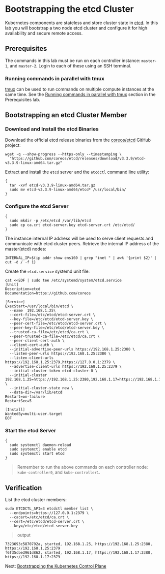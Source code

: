 # Bootstrapping the etcd Cluster

Kubernetes components are stateless and store cluster state in [etcd](https://github.com/coreos/etcd). In this lab you will bootstrap a two node etcd cluster and configure it for high availability and secure remote access.

## Prerequisites

The commands in this lab must be run on each controller instance: `master-1`, and `master-2`. Login to each of these using an SSH terminal.

### Running commands in parallel with tmux

[tmux](https://github.com/tmux/tmux/wiki) can be used to run commands on multiple compute instances at the same time. See the [Running commands in parallel with tmux](01-prerequisites.md#running-commands-in-parallel-with-tmux) section in the Prerequisites lab.

## Bootstrapping an etcd Cluster Member

### Download and Install the etcd Binaries

Download the official etcd release binaries from the [coreos/etcd](https://github.com/coreos/etcd) GitHub project:

```
wget -q --show-progress --https-only --timestamping \
  "https://github.com/coreos/etcd/releases/download/v3.3.9/etcd-v3.3.9-linux-amd64.tar.gz"
```

Extract and install the `etcd` server and the `etcdctl` command line utility:

```
{
  tar -xvf etcd-v3.3.9-linux-amd64.tar.gz
  sudo mv etcd-v3.3.9-linux-amd64/etcd* /usr/local/bin/
}
```

### Configure the etcd Server

```
{
  sudo mkdir -p /etc/etcd /var/lib/etcd
  sudo cp ca.crt etcd-server.key etcd-server.crt /etc/etcd/
}
```

The instance internal IP address will be used to serve client requests and communicate with etcd cluster peers. Retrieve the internal IP address of the master(etcd) nodes:

```
INTERNAL_IP=$(ip addr show ens160 | grep "inet " | awk '{print $2}' | cut -d / -f 1)
```

Create the `etcd.service` systemd unit file:

```
cat <<EOF | sudo tee /etc/systemd/system/etcd.service
[Unit]
Description=etcd
Documentation=https://github.com/coreos

[Service]
ExecStart=/usr/local/bin/etcd \
  --name  192.168.1.25\
  --cert-file=/etc/etcd/etcd-server.crt \
  --key-file=/etc/etcd/etcd-server.key \
  --peer-cert-file=/etc/etcd/etcd-server.crt \
  --peer-key-file=/etc/etcd/etcd-server.key \
  --trusted-ca-file=/etc/etcd/ca.crt \
  --peer-trusted-ca-file=/etc/etcd/ca.crt \
  --peer-client-cert-auth \
  --client-cert-auth \
  --initial-advertise-peer-urls https://192.168.1.25:2380 \
  --listen-peer-urls https://192.168.1.25:2380 \
  --listen-client-urls https://192.168.1.25:2379,https://127.0.0.1:2379 \
  --advertise-client-urls https://192.168.1.25:2379 \
  --initial-cluster-token etcd-cluster-0 \
  --initial-cluster 192.168.1.25=https://192.168.1.25:2380,192.168.1.17=https://192.168.1.17:2380 \
  --initial-cluster-state new \
  --data-dir=/var/lib/etcd
Restart=on-failure
RestartSec=5

[Install]
WantedBy=multi-user.target
EOF
```

### Start the etcd Server

```
{
  sudo systemctl daemon-reload
  sudo systemctl enable etcd
  sudo systemctl start etcd
}
```

> Remember to run the above commands on each controller node: `kube-controller0`, and `kube-controller1`.

## Verification

List the etcd cluster members:

```
sudo ETCDCTL_API=3 etcdctl member list \
  --endpoints=https://127.0.0.1:2379 \
  --cacert=/etc/etcd/ca.crt \
  --cert=/etc/etcd/etcd-server.crt \
  --key=/etc/etcd/etcd-server.key
```

> output

```
7323693c5870702a, started, 192.168.1.25, https://192.168.1.25:2380, https://192.168.1.25:2379
f6f35cbe3961d862, started, 192.168.1.17, https://192.168.1.17:2380, https://192.168.1.17:2379
```

Next: [Bootstrapping the Kubernetes Control Plane](08-bootstrapping-kubernetes-controllers.md)
